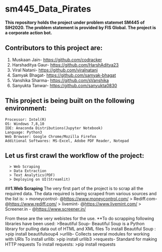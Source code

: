 # sm445_Data_Pirates
**This repository holds the project under problem statemet SM445 of SIH2020. The problem statement is provided by FIS Global. The project is a corporate action bot.**



## Contributors to this project are:
   1. Muskaan Jain- https://github.com/codracker
   2. Harshaditya Gaur- https://github.com/HarshAditya23
   3. Viral Natani- https://github.com/viralnatani
   4. Samyak Bhagat- https://github.com/samyak-bhagat
   5. Vanshika Sharma- https://github.com/sVanshika
   6. Sanyukta Tanwar- https://github.com/sanyukta0830





## **This project is being built on the following environment:**
    Processor: Intel(R)
    OS: Windows 7,8,10
    IDE: Anaconda Distributions(Jupyter Notebook)
    Language: Python3
    Web Browser: Google Chrome/Mozilla Firefox
    Additional Softwares: MS-Excel, Adobe PDF Reader, Notepad





## **Let us first crawl the workflow of the project:**
      > Web Scraping
      > Data Extraction
      > Text Analytics(PDF)
      > Deploying on UI(Streamlit)
     
     
     
  
##**1.Web Scraping**
      The very first part of the project is to scrap all the required data. The data required is being scraped from various sources and the list is:
      > moneycontrol- @https://www.moneycontrol.com/
      > Rediff.com- @https://www.rediff.com/
      > livemint- @https://www.livemint.com/
      > Screener.in - @https://www.screener.in/
      
   From these are the very webistes for the use.
   **To do scrapping following libraries have been used:
      >Beautiful Soup- Beautiful Soup is a Python library for pulling data out of HTML and XML files
                      To install Beautiful Soup :
                              >pip install beautifulsoup4
      >urllib- Collects several modules for working with URls
                     To install urllib:
                              >pip install urllib3
      >requests- Standard for making HTTP requests
                     To install requests:
                              >pip install requests

